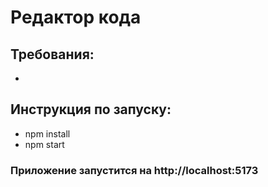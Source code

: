 # Редактор кода

## Требования:
- 

## Инструкция по запуску:
- npm install
- npm start
### Приложение запустится на http://localhost:5173
